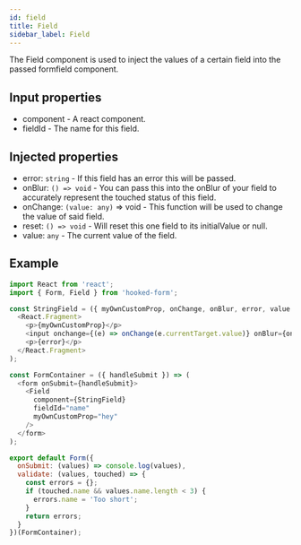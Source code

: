 ```yaml
---
id: field
title: Field
sidebar_label: Field
---
```


The Field component is used to inject the values of a certain field into the passed formfield component.

## Input properties

- component - A react component.
- fieldId - The name for this field.

## Injected properties

- error: `string` - If this field has an error this will be passed.
- onBlur: `() => void` - You can pass this into the onBlur of your field to accurately represent the touched status of this field.
- onChange: `(value: any)` => void - This function will be used to change the value of said field.
- reset: `() => void` - Will reset this one field to its initialValue or null.
- value: `any` - The current value of the field.

## Example

```js
import React from 'react';
import { Form, Field } from 'hooked-form';

const StringField = ({ myOwnCustomProp, onChange, onBlur, error, value }) => (
  <React.Fragment>
    <p>{myOwnCustomProp}</p>
    <input onchange={(e) => onChange(e.currentTarget.value)} onBlur={onBlur} value={value} />
    <p>{error}</p>
  </React.Fragment>
);

const FormContainer = ({ handleSubmit }) => (
  <form onSubmit={handleSubmit}>
    <Field
      component={StringField}
      fieldId="name"
      myOwnCustomProp="hey"  
    />
  </form>
);

export default Form({
  onSubmit: (values) => console.log(values),
  validate: (values, touched) => {
    const errors = {};
    if (touched.name && values.name.length < 3) {
      errors.name = 'Too short';
    }
    return errors;
  }
})(FormContainer);
```
